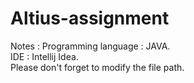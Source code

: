 # Altius-assignment

Notes :
Programming language : JAVA.  
IDE : Intellij Idea.   
Please don't forget to modify the file path.  
